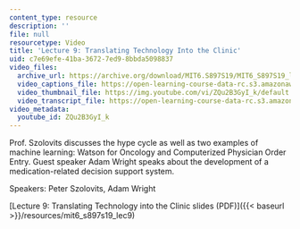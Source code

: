 ```yaml
---
content_type: resource
description: ''
file: null
resourcetype: Video
title: 'Lecture 9: Translating Technology Into the Clinic'
uid: c7e69efe-41ba-3672-7ed9-8bbda5098837
video_files:
  archive_url: https://archive.org/download/MIT6.S897S19/MIT6_S897S19_lec09_300k.mp4
  video_captions_file: https://open-learning-course-data-rc.s3.amazonaws.com/6-s897-machine-learning-for-healthcare-spring-2019/3d9d243fd9c95a43966e249d86055c8f_ZQu2B3GyI_k.vtt
  video_thumbnail_file: https://img.youtube.com/vi/ZQu2B3GyI_k/default.jpg
  video_transcript_file: https://open-learning-course-data-rc.s3.amazonaws.com/6-s897-machine-learning-for-healthcare-spring-2019/f1e3b1687158ae363ba8293b5fe97483_ZQu2B3GyI_k.pdf
video_metadata:
  youtube_id: ZQu2B3GyI_k
---
```


Prof. Szolovits discusses the hype cycle as well as two examples of machine learning: Watson for Oncology and Computerized Physician Order Entry. Guest speaker Adam Wright speaks about the development of a medication-related decision support system.

Speakers: Peter Szolovits, Adam Wright

[Lecture 9: Translating Technology into the Clinic slides (PDF)]({{< baseurl >}}/resources/mit6_s897s19_lec9)